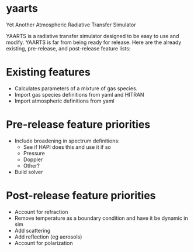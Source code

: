 # yaarts
Yet Another Atmospheric Radiative Transfer Simulator

YAARTS is a radiative transfer simulator designed to be easy to use and modify. YAARTS is far from being ready for release. Here are the already existing, pre-release, and post-release feature lists:

# Existing features

* Calculates parameters of a mixture of gas species.
* Import gas species definitions from yaml and HITRAN
* Import atmospheric definitions from yaml

# Pre-release feature priorities

* Include broadening in spectrum definitions:
  - See if HAPI does this and use it if so
  - Pressure
  - Doppler
  - Other?
* Build solver

# Post-release feature priorities

* Account for refraction
* Remove temperature as a boundary condition and have it be dynamic in sim
* Add scattering
* Add reflection (eg aerosols)
* Account for polarization
